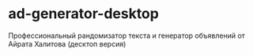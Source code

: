 # ad-generator-desktop
Профессиональный рандомизатор текста и генератор объявлений от Айрата Халитова (десктоп версия)
